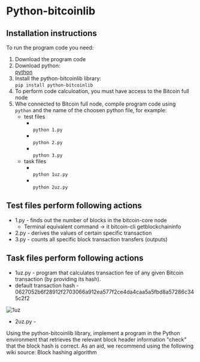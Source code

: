 # Python-bitcoinlib

## Installation instructions
To run the program code you need:

1. Download the program code
2. Download python:
 <br />[python](https://www.python.org/downloads/)
3. Install the python-bitcoinlib library: 
  <br /> `pip install python-bitcoinlib`
4. To perform code calculoation, you must have access to the Bitcoin full node 
5. Whe connected to Bitcoin full node, compile program code using
   <br /> `python` and the name of the choosen python file, for example:
   * test files
     *   <br /> `python 1.py`
     *   <br /> `python 2.py`
     *   <br /> `python 3.py`
   * task files
     *   <br /> `python 1uz.py`
     *   <br /> `python 2uz.py`
     
## Test files perform following actions
* 1.py - finds out the number of blocks in the bitcoin-core node
   * Terminal equivalent command →  it bitcoin-cli getblockchaininfo
* 2.py - derives the values of certain specific transaction
* 3.py - counts all specific block transaction transfers (outputs) 

## Task files perform following actions
* 1uz.py - program that calculates transaction fee of any given Bitcoin transaction (by providing its hash).
 * default transaction hash - 0627052b6f28912f2703066a912ea577f2ce4da4caa5a5fbd8a57286c345c2f2
 
![1uz](1uz.png)

* 2uz.py - 




Using the python-bitcoinlib library, implement a program in the Python environment that retrieves the relevant block header information
"check" that the block hash is correct. As an aid, we recommend using the following wiki source: Block hashing
algorithm
